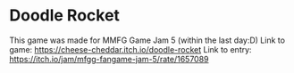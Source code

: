 # Doodle Rocket
This game was made for MMFG Game Jam 5 (within the last day:D)
Link to game: https://cheese-cheddar.itch.io/doodle-rocket
Link to entry: https://itch.io/jam/mfgg-fangame-jam-5/rate/1657089
